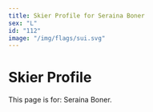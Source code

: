 ```yaml
---
title: Skier Profile for Seraina Boner
sex: "L"
id: "112"
image: "/img/flags/sui.svg" 
---
```


# Skier Profile

This page is for: Seraina Boner.
    